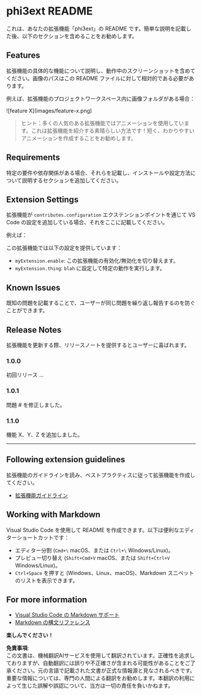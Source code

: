 # phi3ext README

これは、あなたの拡張機能「phi3ext」の README です。簡単な説明を記載した後、以下のセクションを含めることをお勧めします。

## Features

拡張機能の具体的な機能について説明し、動作中のスクリーンショットを含めてください。画像のパスはこの README ファイルに対して相対的である必要があります。

例えば、拡張機能のプロジェクトワークスペース内に画像フォルダがある場合：

\!\[feature X\]\(images/feature-x.png\)

> ヒント：多くの人気のある拡張機能ではアニメーションを使用しています。これは拡張機能を紹介する素晴らしい方法です！短く、わかりやすいアニメーションを作成することをお勧めします。

## Requirements

特定の要件や依存関係がある場合、それらを記載し、インストールや設定方法について説明するセクションを追加してください。

## Extension Settings

拡張機能が `contributes.configuration` エクステンションポイントを通じて VS Code の設定を追加している場合、それをここに記載してください。

例えば：

この拡張機能では以下の設定を提供しています：

* `myExtension.enable`: この拡張機能の有効化/無効化を切り替えます。
* `myExtension.thing`: `blah` に設定して特定の動作を実行します。

## Known Issues

既知の問題を記載することで、ユーザーが同じ問題を繰り返し報告するのを防ぐことができます。

## Release Notes

拡張機能を更新する際、リリースノートを提供するとユーザーに喜ばれます。

### 1.0.0

初回リリース …

### 1.0.1

問題 # を修正しました。

### 1.1.0

機能 X、Y、Z を追加しました。

---

## Following extension guidelines

拡張機能のガイドラインを読み、ベストプラクティスに従って拡張機能を作成してください。

* [拡張機能ガイドライン](https://code.visualstudio.com/api/references/extension-guidelines?WT.mc_id=aiml-137032-kinfeylo)

## Working with Markdown

Visual Studio Code を使用して README を作成できます。以下は便利なエディターショートカットです：

* エディター分割 (`Cmd+\` macOS、または `Ctrl+\` Windows/Linux)。
* プレビュー切り替え (`Shift+Cmd+V` macOS、または `Shift+Ctrl+V` Windows/Linux)。
* `Ctrl+Space` を押すと (Windows、Linux、macOS)、Markdown スニペットのリストを表示できます。

## For more information

* [Visual Studio Code の Markdown サポート](http://code.visualstudio.com/docs/languages/markdown?WT.mc_id=aiml-137032-kinfeylo)
* [Markdown の構文リファレンス](https://help.github.com/articles/markdown-basics/)

**楽しんでください！**

**免責事項**:  
この文書は、機械翻訳AIサービスを使用して翻訳されています。正確性を追求しておりますが、自動翻訳には誤りや不正確さが含まれる可能性があることをご了承ください。元の言語で記載された文書が正式な情報源と見なされるべきです。重要な情報については、専門の人間による翻訳をお勧めします。本翻訳の利用によって生じた誤解や誤認について、当方は一切の責任を負いかねます。